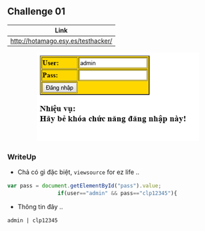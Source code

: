 ## Challenge 01

| Link |
| ---- |
| http://hotamago.esy.es/testhacker/ |

<p align="center">
  <img src="./Challenge-01-001.png">
</p>

### WriteUp

- Chả có gì đặc biệt, `viewsource` for ez life ..
```javascript
var pass = document.getElementById("pass").value;
                if(user=="admin" && pass=="clp12345"){
```

- Thông tin đây ..
```
admin | clp12345
```
